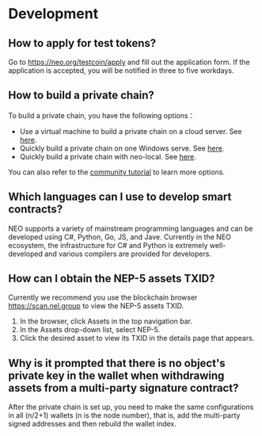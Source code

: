 # Development

## How to apply for test tokens?

Go to https://neo.org/testcoin/apply and fill out the application form. If the application is accepted, you will be notified in three to five workdays.

## How to build a private chain?

To build a private chain, you have the following options：

- Use a virtual machine to build a private chain on a cloud server. See [here](../network/private-chain/private-chain.md).
- Quickly build a private chain on one Windows serve. See [here](../network/private-chain/private-chain2.md).
- Quickly build a private chain with neo-local. See [here](../network/local-chain.md).

You can also refer to the [community tutorial](../communitydoc.md) to learn more options.

## Which languages can I use to develop smart contracts?

NEO supports a variety of mainstream programming languages and can be developed using C#, Python, Go, JS, and Jave. Currently in the NEO ecosystem, the infrastructure for C# and Python is extremely well-developed and various compilers are provided for developers.

## How can I obtain the NEP-5 assets TXID?

Currently we recommend you use the blockchain browser https://scan.nel.group to view the NEP-5 assets TXID.

1. In the browser, click Assets in the top navigation bar. 
2. In the Assets drop-down list, select NEP-5.
3. Click the desired asset to view its TXID in the details page that appears.

## Why is it prompted that there is no object's private key in the wallet when withdrawing assets from a multi-party signature contract?

After the private chain is set up, you need to make the same configurations in all (n/2+1) wallets (n is the node number), that is, add the multi-party signed addresses and then rebuild the wallet index. 